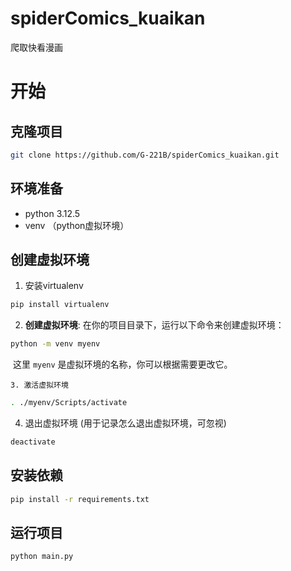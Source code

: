 # spiderComics_kuaikan
爬取快看漫画



# 开始



## 克隆项目

```sh
git clone https://github.com/G-221B/spiderComics_kuaikan.git
```



## 环境准备

- python 3.12.5
- venv （python虚拟环境）



## 创建虚拟环境

1. 安装virtualenv

```sh
pip install virtualenv
```

2. **创建虚拟环境**: 在你的项目目录下，运行以下命令来创建虚拟环境：

```sh
python -m venv myenv
```

​		这里 `myenv` 是虚拟环境的名称，你可以根据需要更改它。

	3. 激活虚拟环境

```sh
. ./myenv/Scripts/activate
```

4. 退出虚拟环境 (用于记录怎么退出虚拟环境，可忽视)

```sh
deactivate
```



## 安装依赖

```sh
pip install -r requirements.txt
```



## 运行项目

```sh
python main.py
```

